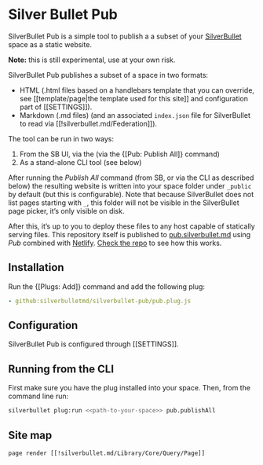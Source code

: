 # Silver Bullet Pub
SilverBullet Pub is a simple tool to publish a a subset of your
[SilverBullet](https://silverbullet.md) space as a static website.

**Note:** this is still experimental, use at your own risk.

SilverBullet Pub publishes a subset of a space in two formats:

- HTML (.html files based on a handlebars template that you can override, see [[template/page|the template used for this site]] and configuration part of [[SETTINGS]]).
- Markdown (.md files) (and an associated `index.json` file for SilverBullet to read via [[!silverbullet.md/Federation]]).

The tool can be run in two ways:

1. From the SB UI, via the (via the {[Pub: Publish All]} command)
2. As a stand-alone CLI tool (see below)

After running the _Publish All_ command (from SB, or via the CLI as described below) the resulting website is written into your space folder under `_public` by default (but this is configurable). Note that because SilverBullet does not list pages starting with `_`, this folder will not be visible in the SilverBullet page picker, it’s only visible on disk.

After this, it’s up to you to deploy these files to any host capable of statically serving files. This repository itself is published to [pub.silverbullet.md](https://pub.silverbullet.md) using _Pub_ combined with [Netlify](https://netlify.com/). [Check the repo](https://github.com/silverbulletmd/silverbullet-pub/blob/main/netlify.toml) to see how this works.

## Installation
Run the {[Plugs: Add]} command and add the following plug:

```yaml
- github:silverbulletmd/silverbullet-pub/pub.plug.js
```

## Configuration
SilverBullet Pub is configured through [[SETTINGS]].

## Running from the CLI
First make sure you have the plug installed into your space. Then, from the command line run:

```bash
silverbullet plug:run <<path-to-your-space>> pub.publishAll
```

## Site map
```query
page render [[!silverbullet.md/Library/Core/Query/Page]]
```
